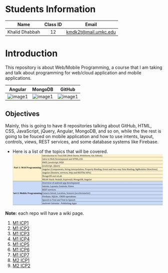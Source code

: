 # Students Information

| Name | Class ID | Email |
| :------: | :------: | :------: |
| Khalid Dhabbah | 12 | kmdk2t@mail.umkc.edu |

# Introduction
This repository is about Web/Mobile Programming, a course that I am taking and talk about programming for web/cloud application and mobile applications.

| Angular | MongoDB | GitHub |
| :------: | :------: | :------: |
| ![image1](https://blog.ninja-squad.com/assets/images/angular.png) | ![image1](https://webassets.mongodb.com/_com_assets/cms/mongodb_logo1-76twgcu2dm.png) | ![image1](https://image.flaticon.com/icons/svg/25/25231.svg) |

## Objectives
Mainly, this is going to have 8 repositories talking about GitHub, HTML, CSS, JavaScript, jQuery, Angular, MongoDB, and so on, while the the rest is going to be fouced on mobile application and how to use intents, layout, controls, views, REST services, and some database systems like Firebase.


- Here is a list of the topics that will be covered.
![image1](https://raw.githubusercontent.com/Dhabbah/WebMobile/master/ICP1/Documentation/README1.JPG)

**Note:** each repo will have a wiki page.

1. [M1 ICP1](https://github.com/Dhabbah/WebMobile/wiki/ICP1)
2. [M1 ICP2](https://github.com/Dhabbah/WebMobile/wiki/ICP2)
3. [M1 ICP3](https://github.com/Dhabbah/WebMobile/wiki/ICP3)
4. [M1 ICP4](https://github.com/Dhabbah/WebMobile/wiki/ICP4)
5. [M1 ICP5](https://github.com/Dhabbah/WebMobile/wiki/ICP5)
6. [M1 ICP6](https://github.com/Dhabbah/WebMobile/wiki/ICP6)
7. [M1 ICP7](https://github.com/Dhabbah/WebMobile/wiki/ICP7)
8. [M2 ICP1](https://github.com/Dhabbah/WebMobile/wiki/M2ICP1)
9. [M2 ICP2](https://github.com/Dhabbah/WebMobile/wiki/M2ICP2)

